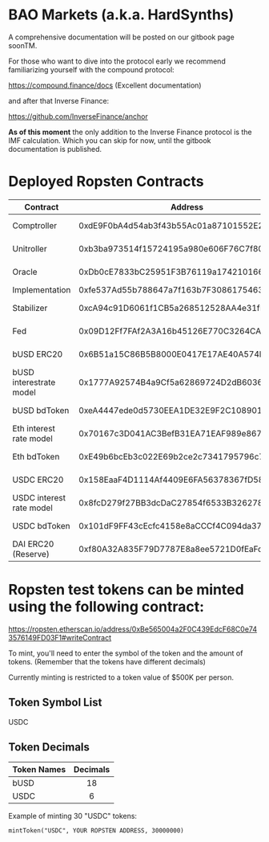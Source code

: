 # BAO Markets (a.k.a. HardSynths)

A comprehensive documentation will be posted on our gitbook page soonTM.

For those who want to dive into the protocol early we recommend familiarizing yourself with the compound protocol:

https://compound.finance/docs (Excellent documentation)

and after that Inverse Finance:

https://github.com/InverseFinance/anchor

**As of this moment** the only addition to the Inverse Finance protocol is the IMF calculation.
Which you can skip for now, until the gitbook documentation is published.

# Deployed Ropsten Contracts

Contract  	  					| Address									|Etherscan 																			|Code|
--------------------------------| ------------------------------------------|-----------------------------------------------------------------------------------|----|
Comptroller  					| 0xdE9F0bA4d54ab3f43b55Ac01a87101552E257931|https://ropsten.etherscan.io/address/0xdE9F0bA4d54ab3f43b55Ac01a87101552E257931	|https://github.com/baofinance/bao-markets-contracts/blob/master/contracts/Comptroller.sol|
Unitroller  					| 0xb3ba973514f15724195a980e606F76C7f806a18A|https://ropsten.etherscan.io/address/0xbF2d7626a66aad910173fB43Ffd738A0F82C7f33	|https://github.com/baofinance/bao-markets-contracts/blob/master/contracts/Unitroller.sol|
Oracle  						| 0xDb0cE7833bC25951F3B76119a1742101669C1861|https://ropsten.etherscan.io/address/0x48E1654a7F4deB1cd3d9817D44cAebB7f1404f06	|https://github.com/baofinance/bao-markets-contracts/blob/master/contracts/Oracle.sol|
Implementation					| 0xfe537Ad55b788647a7f163b7F3086175463B6664|																					|	
Stabilizer  					| 0xcA94c91D6061f1CB5a268512528AA4e31fFA39CF|https://ropsten.etherscan.io/address/0x89BA107c0a767A6eB317F6b1a715A45D05014eB6	|https://github.com/baofinance/bao-markets-contracts/blob/master/contracts/Stabilizer.sol|
Fed  							| 0x09D12Ff7FAf2A3A16b45126E770C3264CAce3c4F|https://ropsten.etherscan.io/address/0x214C295F655c502B1380fa42B2e069011736E823	|https://github.com/baofinance/bao-markets-contracts/blob/master/contracts/Fed.sol|
bUSD ERC20						| 0x6B51a15C86B5B8000E0417E17AE40A574EcBB4bD|https://ropsten.etherscan.io/address/0x0F051F3C818b495ef27AC46462188295F83469A5	|https://github.com/baofinance/bao-markets-contracts/blob/master/contracts/ERC20.sol|
bUSD interestrate model  		| 0x1777A92574B4a9Cf5a62869724D2dB603696B963|https://ropsten.etherscan.io/address/0x796661995a1e5179553268619405Fd18F9d7DdAB	|https://github.com/baofinance/bao-markets-contracts/blob/master/contracts/JumpRateModelV2.sol|
bUSD bdToken					| 0xeA4447ede0d5730EEA1DE32E9F2C108901603a2a|https://ropsten.etherscan.io/address/0x63793577FC659243Df8fF731089FBe60d2A36A0d	|https://github.com/baofinance/bao-markets-contracts/blob/master/contracts/CErc20.sol|
Eth interest rate model  		| 0x70167c3D041AC3BefB31EA71EAF989e867368414|https://ropsten.etherscan.io/address/0xe9EC37eE8ef8879f077845702fB3e93F0DaA9916	|https://github.com/baofinance/bao-markets-contracts/blob/master/contracts/WhitePaperInterestRateModel.sol|
Eth bdToken						| 0xE49b6bcEb3c022E69b2ce2c7341795796c7cB560|https://ropsten.etherscan.io/address/0x895952c8290bf311B4848dE954F1A747Bf97809f	|https://github.com/baofinance/bao-markets-contracts/blob/master/contracts/CEther.sol|
USDC ERC20  					| 0x158EaaF4D1114Af4409E6FA56378367fD58C2fd0|https://ropsten.etherscan.io/address/0x48C1be647204eb97BC5C6914e5D60E7A7b7b398B	|https://github.com/baofinance/bao-markets-contracts/blob/master/contracts/ERC20.sol|
USDC interest rate model  		| 0x8fcD279f27BB3dcDaC27854f6533B3262789A370|https://ropsten.etherscan.io/address/0xF5592Ee74fe2657552a25626cF6eB3e0d34d6398	|https://github.com/baofinance/bao-markets-contracts/blob/master/contracts/JumpRateModelV2.sol|
USDC bdToken 					| 0x101dF9FF43cEcfc4158e8aCCCf4C094da375dcaA|https://ropsten.etherscan.io/address/0xfA3545f9Cca55088B30223bc86BE1AEe0F86eE62	|https://github.com/baofinance/bao-markets-contracts/blob/master/contracts/CErc20.sol|
DAI ERC20 (Reserve)  			| 0xf80A32A835F79D7787E8a8ee5721D0fEaFd78108|https://ropsten.etherscan.io/address/0xf80A32A835F79D7787E8a8ee5721D0fEaFd78108	|https://github.com/baofinance/bao-markets-contracts/blob/master/contracts/ERC20.sol|

# Ropsten test tokens can be minted using the following contract:

https://ropsten.etherscan.io/address/0xBe565004a2F0C439EdcF68C0e743576149FD03F1#writeContract

To mint, you'll need to enter the symbol of the token and the amount of tokens.
(Remember that the tokens have different decimals)

Currently minting is restricted to a token value of $500K per person.

## Token Symbol List

USDC <br />


## Token Decimals

| Token Names   | Decimals      |
| ------------- |:-------------:|
| bUSD      	| 18 			|
| USDC      	| 6      		|


Example of minting 30 "USDC" tokens:

`mintToken("USDC", YOUR ROPSTEN ADDRESS, 30000000)` 

